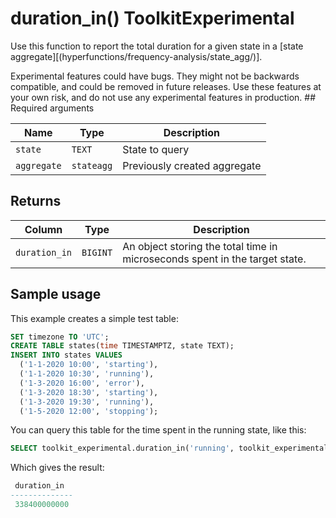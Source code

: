 # duration_in()  <tag type="toolkit">Toolkit</tag><tag type="experimental">Experimental</tag>
Use this function to report the total duration for a given state in a [state aggregate][(hyperfunctions/frequency-analysis/state_agg/)].

<highlight type="warning">
Experimental features could have bugs. They might not be backwards compatible,
and could be removed in future releases. Use these features at your own risk, and
do not use any experimental features in production.
</highlight>
## Required arguments

|Name|Type|Description|
|-|-|-|
|`state`|`TEXT`|State to query|
|`aggregate`|`stateagg`|Previously created aggregate|

## Returns

|Column|Type|Description|
|-|-|-|
|`duration_in`|`BIGINT`|An object storing the total time in microseconds spent in the target state.|

## Sample usage
This example creates a simple test table:
```sql
SET timezone TO 'UTC';
CREATE TABLE states(time TIMESTAMPTZ, state TEXT);
INSERT INTO states VALUES
  ('1-1-2020 10:00', 'starting'),
  ('1-1-2020 10:30', 'running'),
  ('1-3-2020 16:00', 'error'),
  ('1-3-2020 18:30', 'starting'),
  ('1-3-2020 19:30', 'running'),
  ('1-5-2020 12:00', 'stopping');
```

You can query this table for the time spent in the running state, like this:
```sql
SELECT toolkit_experimental.duration_in('running', toolkit_experimental.state_agg(time, state)) FROM states;
```

Which gives the result:
```sql
 duration_in  
--------------
 338400000000
```
